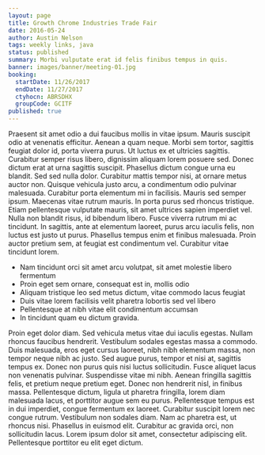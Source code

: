 ```yaml
---
layout: page
title: Growth Chrome Industries Trade Fair
date: 2016-05-24
author: Austin Nelson
tags: weekly links, java
status: published
summary: Morbi vulputate erat id felis finibus tempus in quis.
banner: images/banner/meeting-01.jpg
booking:
  startDate: 11/26/2017
  endDate: 11/27/2017
  ctyhocn: ABRSDHX
  groupCode: GCITF
published: true
---
```

Praesent sit amet odio a dui faucibus mollis in vitae ipsum. Mauris suscipit odio at venenatis efficitur. Aenean a quam neque. Morbi sem tortor, sagittis feugiat dolor id, porta viverra purus. Ut luctus ex et ultricies sagittis. Curabitur semper risus libero, dignissim aliquam lorem posuere sed. Donec dictum erat at urna sagittis suscipit. Phasellus dictum congue urna eu blandit. Sed sed nulla dolor. Curabitur mattis tempor nisi, at ornare metus auctor non. Quisque vehicula justo arcu, a condimentum odio pulvinar malesuada. Curabitur porta elementum mi in facilisis. Mauris sed semper ipsum.
Maecenas vitae rutrum mauris. In porta purus sed rhoncus tristique. Etiam pellentesque vulputate mauris, sit amet ultrices sapien imperdiet vel. Nulla non blandit risus, id bibendum libero. Fusce viverra rutrum mi ac tincidunt. In sagittis, ante at elementum laoreet, purus arcu iaculis felis, non luctus est justo ut purus. Phasellus tempus enim et finibus malesuada. Proin auctor pretium sem, at feugiat est condimentum vel. Curabitur vitae tincidunt lorem.

* Nam tincidunt orci sit amet arcu volutpat, sit amet molestie libero fermentum
* Proin eget sem ornare, consequat est in, mollis odio
* Aliquam tristique leo sed metus dictum, vitae commodo lacus feugiat
* Duis vitae lorem facilisis velit pharetra lobortis sed vel libero
* Pellentesque at nibh vitae elit condimentum accumsan
* In tincidunt quam eu dictum gravida.

Proin eget dolor diam. Sed vehicula metus vitae dui iaculis egestas. Nullam rhoncus faucibus hendrerit. Vestibulum sodales egestas massa a commodo. Duis malesuada, eros eget cursus laoreet, nibh nibh elementum massa, non tempor neque nibh ac justo. Sed augue purus, tempor et nisi at, sagittis tempus ex. Donec non purus quis nisi luctus sollicitudin. Fusce aliquet lacus non venenatis pulvinar.
Suspendisse vitae mi nibh. Aenean fringilla sagittis felis, et pretium neque pretium eget. Donec non hendrerit nisl, in finibus massa. Pellentesque dictum, ligula ut pharetra fringilla, lorem diam malesuada lacus, et porttitor augue sem eu purus. Pellentesque tempus est in dui imperdiet, congue fermentum ex laoreet. Curabitur suscipit lorem nec congue rutrum. Vestibulum non sodales diam. Nam ac pharetra est, ut rhoncus nisi. Phasellus in euismod elit. Curabitur ac gravida orci, non sollicitudin lacus. Lorem ipsum dolor sit amet, consectetur adipiscing elit. Pellentesque porttitor eu elit eget dictum.
